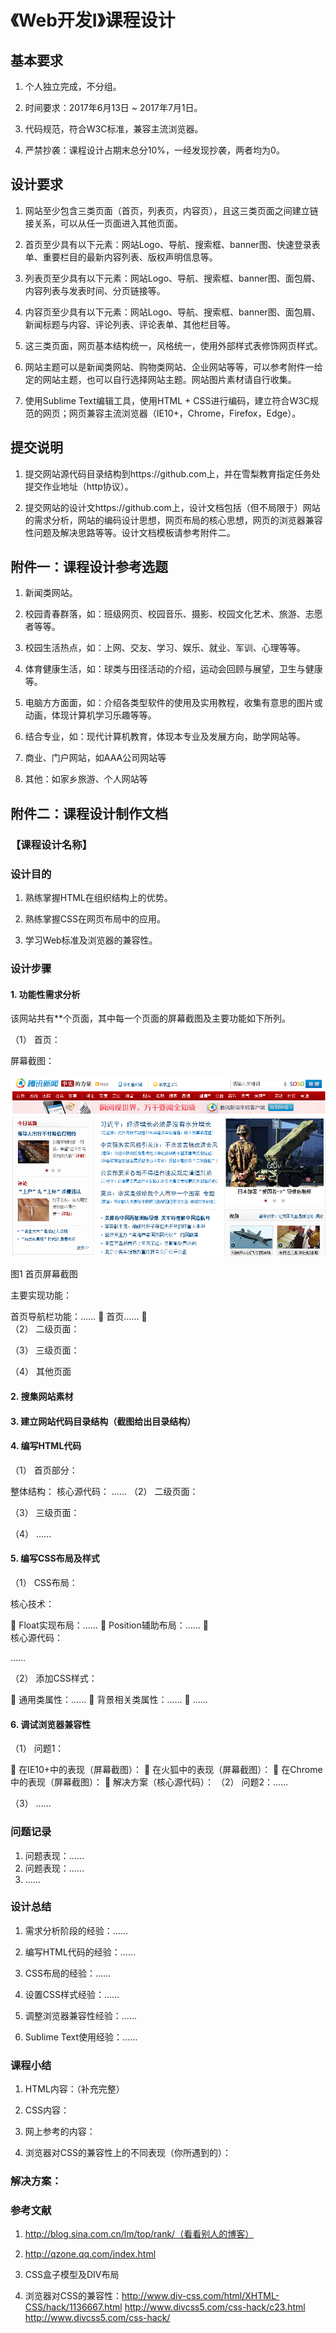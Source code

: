 # 《Web开发Ⅰ》课程设计

## 基本要求

1.	个人独立完成，不分组。

2.	时间要求：2017年6月13日 ~ 2017年7月1日。

3.	代码规范，符合W3C标准，兼容主流浏览器。

4.	严禁抄袭：课程设计占期末总分10%，一经发现抄袭，两者均为0。

## 设计要求

1.	网站至少包含三类页面（首页，列表页，内容页），且这三类页面之间建立链接关系，可以从任一页面进入其他页面。

2.	首页至少具有以下元素：网站Logo、导航、搜索框、banner图、快速登录表单、重要栏目的最新内容列表、版权声明信息等。

3.	列表页至少具有以下元素：网站Logo、导航、搜索框、banner图、面包屑、内容列表与发表时间、分页链接等。

4.	内容页至少具有以下元素：网站Logo、导航、搜索框、banner图、面包屑、新闻标题与内容、评论列表、评论表单、其他栏目等。

5.	这三类页面，网页基本结构统一，风格统一，使用外部样式表修饰网页样式。

6.	网站主题可以是新闻类网站、购物类网站、企业网站等等，可以参考附件一给定的网站主题，也可以自行选择网站主题。网站图片素材请自行收集。

7.	使用Sublime Text编辑工具，使用HTML + CSS进行编码，建立符合W3C规范的网页；网页兼容主流浏览器（IE10+，Chrome，Firefox，Edge）。

## 提交说明

1.	提交网站源代码目录结构到https://github.com上，并在雪梨教育指定任务处提交作业地址（http协议）。

2.	提交网站的设计文https://github.com上，设计文档包括（但不局限于）网站的需求分析，网站的编码设计思想，网页布局的核心思想，网页的浏览器兼容性问题及解决思路等等。设计文档模板请参考附件二。
 
## 附件一：课程设计参考选题

1.	新闻类网站。

2.	校园青春群落，如：班级网页、校园音乐、摄影、校园文化艺术、旅游、志愿者等等。

3.	校园生活热点，如：上网、交友、学习、娱乐、就业、军训、心理等等。

4.	体育健康生活，如：球类与田径活动的介绍，运动会回顾与展望，卫生与健康等。

5.	电脑方方面面，如：介绍各类型软件的使用及实用教程，收集有意思的图片或动画，体现计算机学习乐趣等等。

6.	结合专业，如：现代计算机教育，体现本专业及发展方向，助学网站等。

7.	商业、门户网站，如AAA公司网站等

8.	其他：如家乡旅游、个人网站等

## 附件二：课程设计制作文档

### 【课程设计名称】

### 设计目的

1.	熟练掌握HTML在组织结构上的优势。

2.	熟练掌握CSS在网页布局中的应用。

3.	学习Web标准及浏览器的兼容性。

### 设计步骤

#### 1.	功能性需求分析

该网站共有**个页面，其中每一个页面的屏幕截图及主要功能如下所列。

（1）	首页：

屏幕截图：

  ![alt text](resource/images/001.png "Title")
  
图1 首页屏幕截图

   主要实现功能：

   首页导航栏功能：……
  	
   首页……
	
（2）	二级页面：

（3）	三级页面：

（4）	其他页面

#### 2.	搜集网站素材

#### 3.	建立网站代码目录结构（截图给出目录结构）

#### 4.	编写HTML代码

（1）	首页部分：

整体结构： 
核心源代码：
……
（2）	二级页面：

（3）	三级页面：

（4）	......

#### 5.	编写CSS布局及样式

（1）	CSS布局：

核心技术：

	Float实现布局：……
	Position辅助布局：……
	 
核心源代码：

……

（2）	添加CSS样式：

	通用类属性：……
	背景相关类属性：……
	……

#### 6.	调试浏览器兼容性

（1）	问题1：

	在IE10+中的表现（屏幕截图）：
	在火狐中的表现（屏幕截图）：
	在Chrome中的表现（屏幕截图）：
	解决方案（核心源代码）：
（2）	问题2：……

（3）	......

### 问题记录

1.	问题表现：……
2.	问题表现：……
3.	......

### 设计总结

1.	需求分析阶段的经验：……

2.	编写HTML代码的经验：……

3.	CSS布局的经验：……

4.	设置CSS样式经验：……

5.	调整浏览器兼容性经验：……

6.	Sublime Text使用经验：……

### 课程小结	

1.	HTML内容：（补充完整）

2.	CSS内容：

3.	网上参考的内容：

4.	浏览器对CSS的兼容性上的不同表现（你所遇到的）：

### 解决方案：

### 参考文献

1.	http://blog.sina.com.cn/lm/top/rank/（看看别人的博客）

2.	http://qzone.qq.com/index.html

3.	CSS盒子模型及DIV布局

4.	浏览器对CSS的兼容性：http://www.div-css.com/html/XHTML-CSS/hack/1136667.html
http://www.divcss5.com/css-hack/c23.html
http://www.divcss5.com/css-hack/


